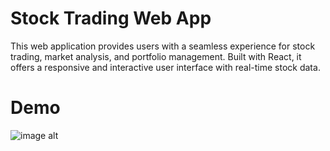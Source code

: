 # Stock Trading Web App

This web application provides users with a seamless experience for stock trading, market analysis, and portfolio management. Built with React, it offers a responsive and interactive user interface with real-time stock data.

# Demo
![image alt]((https://github.com/manishkuchalia12/Stock/blob/95ca989c8045b2cee3af7aac6bc592cbd9adc93b/Screenshot%202025-02-25%20135646.png))


